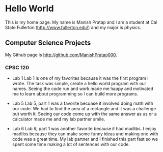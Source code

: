 # Hello World

This is my home page. My name is Manish Pratap and I am a student at Cal State Fullerton (http://www.fullerton.edu/) and my major is physics.

## Computer Science Projects

My Github page is http://github.com/ManishPratap000.

### CPSC 120

* Lab 1 
    Lab 1 is one of my favorites because it was the first program I wrote. The task was simple, create a hello world program with our names. Seeing the code run and work made me happy and motivated me to learn about programming so I can build more programs.

* Lab 5
    Lab 5, part 1 was a favorite becuase it involved doing math with our code. We had to find the area of a rectangle and it was a challenge but worth it. Seeing our code come up with the same answer as us or a calculator made me and my lab partner smile.

* Lab 6
    Lab 6, part 1 was another favorite because it had madlibs. I enjoy madlibs because they can make some funny ideas and making one with code was a great time. My lab partner and I finished this part fast so we spent some time making a lot of sentences with our code.